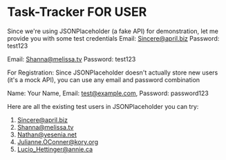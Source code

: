 # Task-Tracker FOR USER 

Since we're using JSONPlaceholder (a fake API) for demonstration, let me provide you with some test credentials 
Email: Sincere@april.biz
Password: test123


Email: Shanna@melissa.tv
Password: test123


For Registration:
Since JSONPlaceholder doesn't actually store new users (it's a mock API), you can use any email and password combination

Name: Your Name,
Email: test@example.com,
Password: password123

Here are all the existing test users in JSONPlaceholder you can try:
1. Sincere@april.biz
2. Shanna@melissa.tv
3. Nathan@yesenia.net
4. Julianne.OConner@kory.org
5. Lucio_Hettinger@annie.ca
